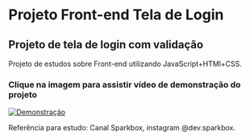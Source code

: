 # Projeto Front-end Tela de Login
## Projeto de tela de login com validação

Projeto de estudos sobre Front-end utilizando JavaScript+HTMl+CSS.

### Clique na imagem para assistir vídeo de demonstração do projeto
[![Demonstração](http://img.youtube.com/vi/J_DwTWHHv6E/0.jpg)](http://www.youtube.com/watch?v=J_DwTWHHv6E "Demonstração do projeto")




Referência para estudo: Canal Sparkbox, instagram @dev.sparkbox.
